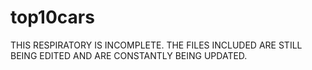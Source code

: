 # top10cars
THIS RESPIRATORY IS INCOMPLETE. THE FILES INCLUDED ARE STILL BEING EDITED AND ARE CONSTANTLY BEING UPDATED.
